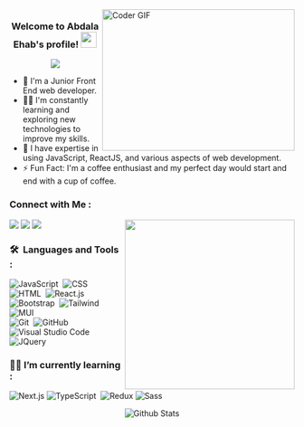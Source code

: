 <img align="right" src="https://media.giphy.com/media/SWoSkN6DxTszqIKEqv/giphy.gif" alt="Coder GIF" width="340" height="250">

<h3 align="center" style="margin-top: 20px;" >
  Welcome to Abdala Ehab's profile!
  <img src="https://media.giphy.com/media/hvRJCLFzcasrR4ia7z/giphy.gif" width="28">
</h3>

<p align="center">
  <a href="https://github.com/DenverCoder1/readme-typing-svg"><img src="https://readme-typing-svg.herokuapp.com/?lines=Front-End%20web%20developer;Always%20learning%20new%20things&font=Fira%20Code&center=true&width=440&height=45&color=f75c7e&vCenter=true&size=22"></a>
</p> 

- 🏢 I'm a Junior Front End web developer.
- 👨‍💻 I'm constantly learning and exploring new technologies to improve my skills.
- 💬 I have expertise in using JavaScript, ReactJS, and various aspects of web development.
- ⚡ Fun Fact: I'm a coffee enthusiast and my perfect day would start and end with a cup of coffee.

### Connect with Me :

<a href="[https://www.linkedin.com/in/abdala-ehab-b229a6268/]" target="_blank"><img src="https://img.shields.io/badge/-Abdala %20Ehab-0077B5?style=for-the-badge&logo=Linkedin&logoColor=white"/></a>
<a href="abdalaehab3@gmail.com" target="_blank"><img src="https://img.shields.io/badge/-Abdala %20Ehab-0077B5?style=for-the-badge&logo=Gmail&logoColor=red"/></a>
<a href="https://www.facebook.com/abdala.ehab.96" target="_blank"><img src="https://img.shields.io/badge/-Abdala %20Ehab-0077B5?style=for-the-badge&logo=Facebook&logoColor=white"/></a>
<img width="300" align="right" src="https://c.tenor.com/_DOBjnGspYAAAAAM/code-coding.gif">

### 🛠 &nbsp;Languages and Tools :

  ![JavaScript](https://img.shields.io/badge/-JavaScript-05122A?style=flat&logo=javascript)&nbsp;
  ![CSS](https://img.shields.io/badge/-CSS-05122A?style=flat&logo=CSS3&logoColor=1572B6)&nbsp;
  ![HTML](https://img.shields.io/badge/-HTML-05122A?style=flat&logo=HTML5)&nbsp;
  ![React.js](https://img.shields.io/badge/-React-05122A?style=flat&logo=react)
  ![Bootstrap](https://img.shields.io/badge/-Bootstrap-05122A?style=flat&logo=bootstrap&logoColor=563D7C)&nbsp;
  ![Tailwind](https://img.shields.io/badge/-Tailwind-05122A?style=flat&logo=Tailwindcss)&nbsp;
  ![MUI](https://img.shields.io/badge/-MUI-05122A?style=flat&logo=MUI)&nbsp;<br/>
  ![Git](https://img.shields.io/badge/-Git-05122A?style=flat&logo=git)&nbsp;
  ![GitHub](https://img.shields.io/badge/-GitHub-05122A?style=flat&logo=github)&nbsp;
  ![Visual Studio Code](https://img.shields.io/badge/-Visual%20Studio%20Code-05122A?style=flat&logo=visual-studio-code&logoColor=007ACC)&nbsp;
  ![JQuery](https://img.shields.io/badge/-JQuery-05122A?style=flat&logo=JQuery)&nbsp;
 ### 👨‍💻 I’m currently learning :
  ![Next.js](https://img.shields.io/badge/-Next.js-05122A?style=flat&logo=Next.js)
  ![TypeScript](https://img.shields.io/badge/-TypeScript-05122A?style=flat&logo=Typescript)&nbsp;
  ![Redux](https://img.shields.io/badge/-redux-7348b6?style=flat-square&logo=redux&logoColor=ffffff)
  ![Sass](https://img.shields.io/badge/-Sass-05122A?style=flat&logo=sass)&nbsp;






<p align="center">
        <img src="https://raw.githubusercontent.com/mayhemantt/mayhemantt/Update/svg/Bottom.svg" alt="Github Stats" />
</p>
